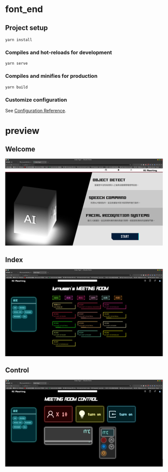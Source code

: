 # font_end

## Project setup
```
yarn install
```

### Compiles and hot-reloads for development
```
yarn serve
```

### Compiles and minifies for production
```
yarn build
```

### Customize configuration
See [Configuration Reference](https://cli.vuejs.org/config/).

# preview

## Welcome

![1](./README.assets/1.png)

## Index

![2](./README.assets/2.png)


## Control

![3](./README.assets/3.png)

